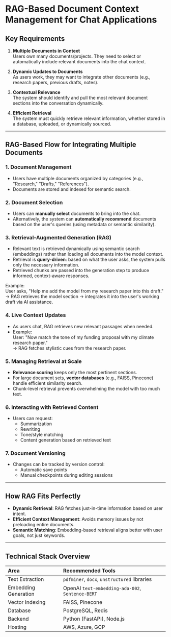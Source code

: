 # RAG-Based Document Context Management for Chat Applications

## Key Requirements

1. **Multiple Documents in Context**  
   Users own many documents/projects. They need to select or automatically include relevant documents into the chat context.

2. **Dynamic Updates to Documents**  
   As users work, they may want to integrate other documents (e.g., research papers, previous drafts, notes).

3. **Contextual Relevance**  
   The system should identify and pull the most relevant document sections into the conversation dynamically.

4. **Efficient Retrieval**  
   The system must quickly retrieve relevant information, whether stored in a database, uploaded, or dynamically sourced.

---

## RAG-Based Flow for Integrating Multiple Documents

### 1. Document Management

- Users have multiple documents organized by categories (e.g., "Research," "Drafts," "References").
- Documents are stored and indexed for semantic search.

### 2. Document Selection

- Users can **manually select** documents to bring into the chat.
- Alternatively, the system can **automatically recommend** documents based on the user's queries (using metadata or semantic similarity).

### 3. Retrieval-Augmented Generation (RAG)

- Relevant text is retrieved dynamically using semantic search (embeddings) rather than loading all documents into the model context.
- Retrieval is **query-driven**: based on what the user asks, the system pulls only the necessary information.
- Retrieved chunks are passed into the generation step to produce informed, context-aware responses.

Example:  
User asks, "Help me add the model from my research paper into this draft."  
→ RAG retrieves the model section → integrates it into the user's working draft via AI assistance.

### 4. Live Context Updates

- As users chat, RAG retrieves new relevant passages when needed.
- Example:  
  User: "Now match the tone of my funding proposal with my climate research paper."  
  → RAG fetches stylistic cues from the research paper.

### 5. Managing Retrieval at Scale

- **Relevance scoring** keeps only the most pertinent sections.
- For large document sets, **vector databases** (e.g., FAISS, Pinecone) handle efficient similarity search.
- Chunk-level retrieval prevents overwhelming the model with too much text.

### 6. Interacting with Retrieved Content

- Users can request:
  - Summarization
  - Rewriting
  - Tone/style matching
  - Content generation based on retrieved text

### 7. Document Versioning

- Changes can be tracked by version control:
  - Automatic save points
  - Manual checkpoints during editing sessions

---

## How RAG Fits Perfectly

- **Dynamic Retrieval**: RAG fetches just-in-time information based on user intent.
- **Efficient Context Management**: Avoids memory issues by not preloading entire documents.
- **Semantic Matching**: Embedding-based retrieval aligns better with user goals, not just keywords.

---

## Technical Stack Overview

| Area | Recommended Tools |
|:-----|:-------------------|
| Text Extraction | `pdfminer`, `docx`, `unstructured` libraries |
| Embedding Generation | OpenAI `text-embedding-ada-002`, `Sentence-BERT` |
| Vector Indexing | FAISS, Pinecone |
| Database | PostgreSQL, Redis |
| Backend | Python (FastAPI), Node.js |
| Hosting | AWS, Azure, GCP |
